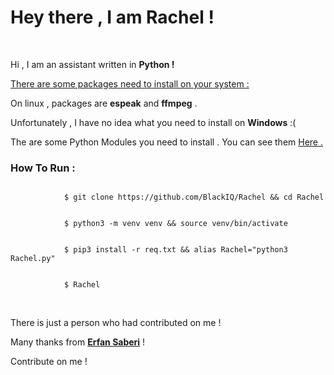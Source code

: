 <html>
	<body>
		<h1>Hey there , I am Rachel !</h1>
		<br>
		<p>Hi , I am an assistant written in <b>Python !</b></p>
		<p><u>There are some packages need to install on your system :</u></p>
		<p>On linux , packages are <b>espeak</b> and <b>ffmpeg</b> .</p>
		<p>Unfortunately , I have no idea what you need to install on <b>Windows</b> :(</p>
		<p>The are some Python Modules you need to install . You can see them <a href="https://github.com/BlackIQ/Rachel/blob/master/req.txt">Here .</a></p>
		<h3>How To Run :</h3>
		<code>
		    $ git clone https://github.com/BlackIQ/Rachel && cd Rachel
		</code>
		<br>
		<code>
		    $ python3 -m venv venv && source venv/bin/activate
		</code>
		<br>
		<code>
		    $ pip3 install -r req.txt && alias Rachel="python3 Rachel.py"
		</code>
		<br>
		<code>
		    $ Rachel
		</code>
		<br>
		<br>
		<p>There is just a person who had contributed on me !</p>
		<p>Many thanks from <b><a href="https://github.com/erfansaberi">Erfan Saberi</b></a> !</p>
		<p>Contribute on me !</p>
	</body>
</html>